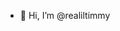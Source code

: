 - 👋 Hi, I’m @realiltimmy

<!---
realiltimmy/realiltimmy is a ✨ special ✨ repository because its `README.md` (this file) appears on your GitHub profile.
You can click the Preview link to take a look at your changes.
--->
